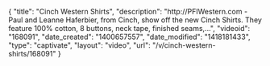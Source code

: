 {
    "title": "Cinch Western Shirts",
    "description": "http:\/\/PFIWestern.com - Paul and Leanne Haferbier, from Cinch, show off the new Cinch Shirts. They feature 100% cotton, 8 buttons, neck tape, finished seams,...",
    "videoid": "168091",
    "date_created": "1400657557",
    "date_modified": "1418181433",
    "type": "captivate",
    "layout": "video",
    "url": "\/v\/cinch-western-shirts\/168091"
}